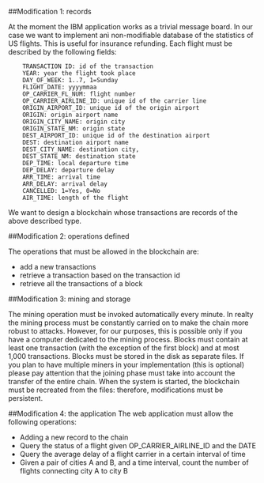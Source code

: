 ##Modification 1: records

At the moment the IBM application works as a trivial message board. In our case we want to implement anì non-modifiable database of the statistics of US flights. This is useful for insurance refunding.  Each flight must be described by the following fields:
```
    TRANSACTION ID: id of the transaction
    YEAR: year the flight took place
    DAY_OF_WEEK: 1..7, 1=Sunday
    FLIGHT_DATE: yyyymmaa
    OP_CARRIER_FL_NUM: flight number
    OP_CARRIER_AIRLINE_ID: unique id of the carrier line
    ORIGIN_AIRPORT_ID: unique id of the origin airport
    ORIGIN: origin airport name
    ORIGIN_CITY_NAME: origin city
    ORIGIN_STATE_NM: origin state
    DEST_AIRPORT_ID: unique id of the destination airport
    DEST: destination airport name
    DEST_CITY_NAME: destination city,
    DEST_STATE_NM: destination state
    DEP_TIME: local departure time
    DEP_DELAY: departure delay
    ARR_TIME: arrival time
    ARR_DELAY: arrival delay
    CANCELLED: 1=Yes, 0=No
    AIR_TIME: length of the flight
```
We want to design a blockchain whose transactions are records of the above described type.

##Modification 2: operations defined

The operations that must be allowed in the blockchain are:
 - add a new transactions
 - retrieve a transaction based on the transaction id
 - retrieve all the transactions of a block
    
##Modification 3: mining and storage

The mining operation must be invoked automatically every minute. In realty the mining process must be constantly carried on to make the chain more robust to attacks. However, for our purposes, this is possible only if you have a computer dedicated to the mining process. Blocks must contain at least one transaction (with the exception of the first block) and at most 1,000 transactions. Blocks must be stored in the disk as separate files. If you plan to have multiple miners in your implementation (this is optional) please pay attention that the joining phase must take into account the transfer of the entire chain. When the system is started, the blockchain must be recreated from the files: therefore, modifications must be persistent. 

##Modification 4: the application
The web application must allow the following operations:

 - Adding a new record to the chain
 - Query the status of a flight given OP_CARRIER_AIRLINE_ID and the DATE
 - Query the average delay of a flight carrier in a certain interval of time
 - Given a pair of cities A and B, and a time interval, count the number of flights connecting city A to city B


